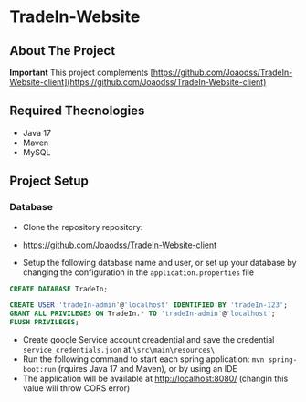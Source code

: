 # TradeIn-Website

## About The Project

**Important** This project complements [https://github.com/Joaodss/TradeIn-Website-client](https://github.com/Joaodss/TradeIn-Website-client)

## Required Thecnologies

- Java 17
- Maven
- MySQL

## Project Setup

### Database
 
 - Clone the repository repository:
  - <https://github.com/Joaodss/TradeIn-Website-client>

- Setup the following database name and user, or set up your database by changing the configuration in the `application.properties` file

```sql
CREATE DATABASE TradeIn;

CREATE USER 'tradeIn-admin'@'localhost' IDENTIFIED BY 'tradeIn-123';
GRANT ALL PRIVILEGES ON TradeIn.* TO 'tradeIn-admin'@'localhost';
FLUSH PRIVILEGES;
```

- Create google Service account creadential and save the credential `service_credentials.json` at `\src\main\resources\`
- Run the following command to start each spring application: `mvn spring-boot:run` (rquires Java 17 and Maven), or by using an IDE
- The application will be available at [http://localhost:8080/](http://localhost:8080/) (changin this value will throw CORS error)



